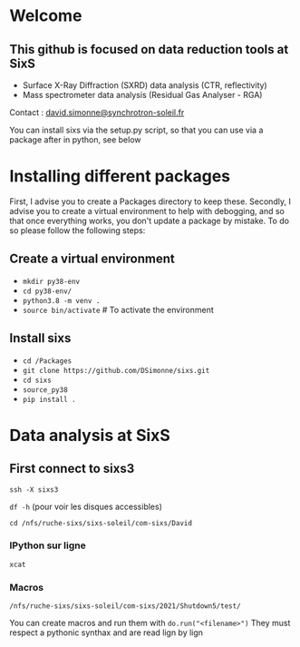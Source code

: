 # Welcome 

## This github is focused on data reduction tools at SixS
* Surface X-Ray Diffraction (SXRD) data analysis (CTR, reflectivity)
* Mass spectrometer data analysis (Residual Gas Analyser - RGA)

Contact : david.simonne@synchrotron-soleil.fr

You can install sixs via the setup.py script, so that you can use via a package after in python, see below

# Installing different packages

First, I advise you to create a Packages directory to keep these.
Secondly, I advise you to create a virtual environment to help with debogging, and so that once everything works, you don't update a package by mistake. To do so please follow the following steps:

## Create a virtual environment

* `mkdir py38-env`
* `cd py38-env/`
* `python3.8 -m venv .`
* `source bin/activate` # To activate the environment

## Install sixs
* `cd /Packages`
* `git clone https://github.com/DSimonne/sixs.git`
* `cd sixs`
* `source_py38`
* `pip install .`

# Data analysis at SixS

## First connect to sixs3
`ssh -X sixs3`

`df -h` (pour voir les disques accessibles)

`cd /nfs/ruche-sixs/sixs-soleil/com-sixs/David`

### IPython sur ligne

`xcat`

### Macros

`/nfs/ruche-sixs/sixs-soleil/com-sixs/2021/Shutdown5/test/`

You can create macros and run them with `do.run("<filename>")`
They must respect a pythonic synthax and are read lign by lign